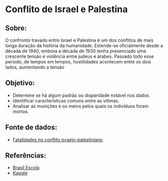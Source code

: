 # Conflito de Israel e Palestina


## Sobre:
O confronto travado entre Israel e Palestina é um dos conflitos de mais longa duração da história da humanidade. Estende-se oficialmente desde a década de 1940, embora a década de 1930 tenha presenciado uma crescente tensão e violência entre judeus e árabes. Passado todo esse período, de tempos em tempos, hostilidades acontecem entre os dois lados, aumentando a tensão


## Objetivo:

- Determine se há algum padrão ou disparidade notável nos dados.
- Identificar características comuns entre as vítimas.
- Analisar as munições e os meios pelos quais os indivíduos foram mortos.


## Fonte de dados:

- [Fatalidades no conflito israelo-palestiniano](https://www.kaggle.com/datasets/willianoliveiragibin/fatalities-in-the-israeli-palestinian).


## Referências:

- [Brasil Escola](https://brasilescola.uol.com.br/geografia/o-conflito-na-palestina-faixa-gaza.htm#Quest%C3%A3o+Palestina)
- [Kaggle](https://www.kaggle.com/datasets/willianoliveiragibin/fatalities-in-the-israeli-palestinian)

